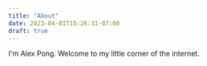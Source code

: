 ```yaml
---
title: "About"
date: 2023-04-01T15:26:31-07:00
draft: true
---
```


I'm Alex Pong. Welcome to my little corner of the internet.
